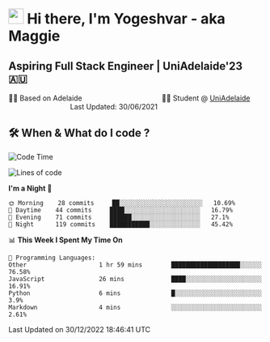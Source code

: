 <h1><img src="https://emojis.slackmojis.com/emojis/images/1531849430/4246/blob-sunglasses.gif?1531849430" width="30"/> Hi there, I'm Yogeshvar - aka Maggie</h1>

## Aspiring Full Stack Engineer | UniAdelaide'23 🇦🇺  
🏂🏻  Based on Adelaide &nbsp;&nbsp;&nbsp;&nbsp;&nbsp;&nbsp;&nbsp;&nbsp;&nbsp;&nbsp;&nbsp;&nbsp;&nbsp;&nbsp;&nbsp;&nbsp;&nbsp;&nbsp;&nbsp;&nbsp;&nbsp;&nbsp;&nbsp;&nbsp;&nbsp;&nbsp;&nbsp;&nbsp;&nbsp;&nbsp;&nbsp;&nbsp;&nbsp;&nbsp;&nbsp;&nbsp;&nbsp;&nbsp;&nbsp;👨‍💻 Student @ [UniAdelaide](https://www.adelaide.edu.au)   &nbsp;&nbsp;&nbsp;&nbsp;&nbsp;&nbsp;&nbsp;&nbsp;&nbsp;&nbsp;&nbsp;&nbsp;&nbsp;&nbsp;&nbsp;&nbsp;&nbsp;&nbsp;&nbsp;&nbsp;&nbsp;&nbsp;&nbsp;&nbsp;&nbsp;&nbsp;&nbsp;&nbsp;&nbsp;&nbsp;&nbsp;Last Updated: 30/06/2021

## 🛠 When & What do I code ?  

<!--START_SECTION:waka-->
![Code Time](http://img.shields.io/badge/Code%20Time-1%2C879%20hrs%2034%20mins-blue)

![Lines of code](https://img.shields.io/badge/From%20Hello%20World%20I%27ve%20Written-2%20Million%20lines%20of%20code-blue)

**I'm a Night 🦉** 

```text
🌞 Morning    28 commits     ██░░░░░░░░░░░░░░░░░░░░░░░   10.69% 
🌆 Daytime    44 commits     ████░░░░░░░░░░░░░░░░░░░░░   16.79% 
🌃 Evening    71 commits     ██████░░░░░░░░░░░░░░░░░░░   27.1% 
🌙 Night      119 commits    ███████████░░░░░░░░░░░░░░   45.42%

```


📊 **This Week I Spent My Time On** 

```text
💬 Programming Languages: 
Other                    1 hr 59 mins        ███████████████████░░░░░░   76.58% 
JavaScript               26 mins             ████░░░░░░░░░░░░░░░░░░░░░   16.91% 
Python                   6 mins              █░░░░░░░░░░░░░░░░░░░░░░░░   3.9% 
Markdown                 4 mins              ░░░░░░░░░░░░░░░░░░░░░░░░░   2.61%

```


 Last Updated on 30/12/2022 18:46:41 UTC
<!--END_SECTION:waka-->
